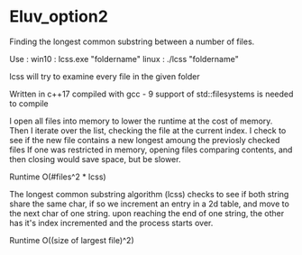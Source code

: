 # Eluv_option2
Finding the longest common substring between a number of files.

Use : 
win10 : lcss.exe "foldername"
linux : ./lcss "foldername"

lcss will try to examine every file in the given folder

Written in c++17
compiled with gcc - 9
support of std::filesystems is needed to compile

I open all files into memory to lower the runtime at the cost of memory.
Then I iterate over the list, checking the file at the current index.
I check to see if the new file contains a new longest amoung the previosly checked files
If one was restricted in memory, opening files comparing contents, and then closing would save space, but be slower.

Runtime O(#files^2 * lcss)

The longest common substring algorithm (lcss) checks to see if both string share the same char, if so we increment an entry in a 2d table, and move to the next char of one string. upon reaching the end of one string, the other has it's index incremented and the process starts over.

Runtime O((size of largest file)^2)

